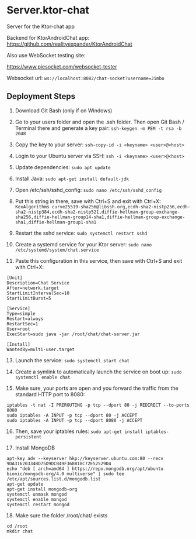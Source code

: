 # Server.ktor-chat
Server for the Ktor-chat app

Backend for KtorAndroidChat app: https://github.com/realityexpander/KtorAndroidChat

Also use WebSocket testing site:

https://www.piesocket.com/websocket-tester

Websocket url: `ws://localhost:8082/chat-socket?username=Jimbo`

## Deployment Steps

1. Download Git Bash (only if on Windows)

2. Go to your users folder and open the .ssh folder. Then open Git Bash / Terminal there and generate a key pair:
`ssh-keygen -m PEM -t rsa -b 2048`

3. Copy the key to your server:
`ssh-copy-id -i <keyname> <user>@<host>`

5. Login to your Ubuntu server via SSH:
`ssh -i <keyname> <user>@<host>`

6. Update dependencies:
`sudo apt update`

7. Install Java:
`sudo apt-get install default-jdk`

8. Open /etc/ssh/sshd_config:
`sudo nano /etc/ssh/sshd_config`

9. Put this string in there, save with Ctrl+S and exit with Ctrl+X:
`KexAlgorithms curve25519-sha256@libssh.org,ecdh-sha2-nistp256,ecdh-sha2-nistp384,ecdh-sha2-nistp521,diffie-hellman-group-exchange-sha256,diffie-hellman-group14-sha1,diffie-hellman-group-exchange-sha1,diffie-hellman-group1-sha1`

10. Restart the sshd service:
`sudo systemctl restart sshd`

11. Create a systemd service for your Ktor server:
`sudo nano /etc/systemd/system/chat.service`

12. Paste this configuration in this service, then save with Ctrl+S and exit with Ctrl+X:
```
[Unit]
Description=Chat Service
After=network.target
StartLimitIntervalSec=10
StartLimitBurst=5

[Service]
Type=simple
Restart=always
RestartSec=1
User=root
ExecStart=sudo java -jar /root/chat/chat-server.jar

[Install]
WantedBy=multi-user.target
```

13. Launch the service:
`sudo systemctl start chat`

14. Create a symlink to automatically launch the service on boot up:
`sudo systemctl enable chat`

15. Make sure, your ports are open and you forward the traffic from the standard HTTP port to 8080:
```
iptables -t nat -I PREROUTING -p tcp --dport 80 -j REDIRECT --to-ports 8080
sudo iptables -A INPUT -p tcp --dport 80 -j ACCEPT
sudo iptables -A INPUT -p tcp --dport 8080 -j ACCEPT
```

16. Then, save your iptables rules:
`sudo apt-get install iptables-persistent`

17. Install MongoDB
```
apt-key adv --keyserver hkp://keyserver.ubuntu.com:80 --recv 9DA31620334BD75D9DCB49F368818C72E52529D4
echo "deb [ arch=amd64 ] https://repo.mongodb.org/apt/ubuntu bionic/mongodb-org/4.0 multiverse" | sudo tee /etc/apt/sources.list.d/mongodb.list
apt-get update
apt-get install mongodb-org
systemctl unmask mongod
systemctl enable mongod
systemctl restart mongod
```

18. Make sure the folder /root/chat/ exists
```
cd /root
mkdir chat
```
